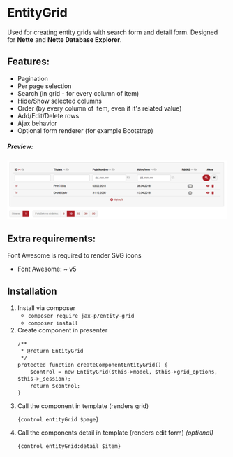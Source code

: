 # EntityGrid
Used for creating entity grids with search form and detail form. Designed for **Nette** and **Nette Database Explorer**.

## Features:
* Pagination
* Per page selection
* Search (in grid - for every column of item)
* Hide/Show selected columns
* Order (by every column of item, even if it's related value)
* Add/Edit/Delete rows
* Ajax behavior
* Optional form renderer (for example Bootstrap)

##### Preview:
![stack Overflow](preview.jpg)

## Extra requirements:
Font Awesome is required to render SVG icons
* Font Awesome: ~ v5

## Installation
1. Install via composer 
    * `composer require jax-p/entity-grid`
    * `composer install`
2. Create component in presenter
    ```
    /**
     * @return EntityGrid
     */
    protected function createComponentEntityGrid() {
        $control = new EntityGrid($this->model, $this->grid_options, $this->_session);
        return $control;
    }
    ```
3. Call the component in template (renders grid)
    ```
    {control entityGrid $page}
    ```
4. Call the components detail in template (renders edit form) *(optional)*
    ```
    {control entityGrid:detail $item}
    ```